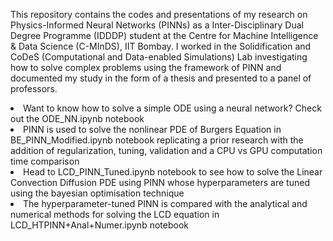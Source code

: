 This repository contains the codes and presentations of my research on Physics-Informed Neural Networks (PINNs) as a Inter-Disciplinary Dual Degree Programme (IDDDP) student at the Centre for Machine Intelligence & Data Science (C-MInDS), IIT Bombay. I worked in the Solidification and CoDeS (Computational and Data-enabled Simulations) Lab investigating how to solve complex problems using the framework of PINN and documented my study in the form of a thesis and presented to a panel of professors.
<li>Want to know how to solve a simple ODE using a neural network? Check out the ODE_NN.ipynb notebook</li>
<li>PINN is used to solve the nonlinear PDE of Burgers Equation in BE_PINN_Modified.ipynb notebook replicating a prior research with the addition of regularization, tuning, validation and a CPU vs GPU computation time comparison</li>
<li>Head to LCD_PINN_Tuned.ipynb notebook to see how to solve the Linear Convection Diffusion PDE using PINN whose hyperparameters are tuned using the bayesian optimisation technique</li>
<li>The hyperparameter-tuned PINN is compared with the analytical and numerical methods for solving the LCD equation in LCD_HTPINN+Anal+Numer.ipynb notebook</li>
